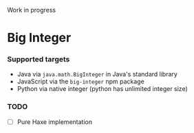 Work in progress

# Big Integer

### Supported targets

- Java via `java.math.BigInteger` in Java's standard library
- JavaScript via the `big-integer` npm package
- Python via native integer (python has unlimited integer size)


### TODO
- [ ] Pure Haxe implementation